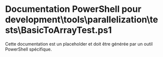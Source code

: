 # Documentation PowerShell pour development\tools\parallelization\tests\BasicToArrayTest.ps1

Cette documentation est un placeholder et doit être générée par un outil PowerShell spécifique.
